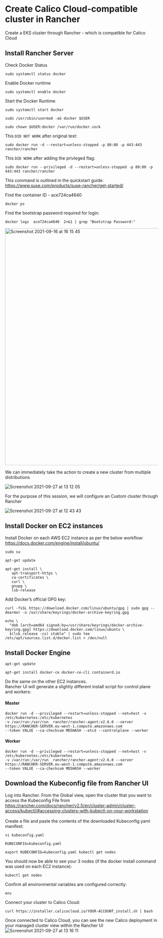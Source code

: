 # Create Calico Cloud-compatible cluster in Rancher
Create a EKS cluster through Rancher - which is compatible for Calico Cloud

## Install Rancher Server
Check Docker Status
```
sudo systemctl status docker
```

Enable Docker runtime
```
sudo systemctl enable docker
```

Start the Docker Runtime
```
sudo systemctl start docker
```

```
sudo /usr/sbin/usermod -aG docker $USER
```

```
sudo chown $USER:docker /var/run/docker.sock
```

This ```DID NOT WORK``` after original test:
```
sudo docker run -d --restart=unless-stopped -p 80:80 -p 443:443 rancher/rancher
```

This ```DID WORK``` after adding the privleged flag:
```
sudo docker run --privileged -d --restart=unless-stopped -p 80:80 -p 443:443 rancher/rancher
```
This command is outlined in the quickstart guide: <br/>
https://www.suse.com/products/suse-rancher/get-started/

Find the container ID - ace724ca4640
```
docker ps
```

Find the bootstrap password required for login:
```
docker logs  ace724ca4640  2>&1 | grep "Bootstrap Password:"
```

<img width="779" alt="Screenshot 2021-09-16 at 16 15 45" src="https://user-images.githubusercontent.com/82048393/133640590-58bf23e6-b459-4bbd-93de-b79cb2ff3333.png">

We can immediately take the action to create a new cluster from multiple distributions

![Screenshot 2021-09-27 at 13 12 05](https://user-images.githubusercontent.com/82048393/134905911-84376512-2885-4072-a2fb-630942294325.png)


For the purpose of this session, we will configure an Custom cluster through Rancher

![Screenshot 2021-09-27 at 12 43 43](https://user-images.githubusercontent.com/82048393/134901725-3c6560b1-b9d6-46ca-8950-241f61fa7cfd.png)

## Install Docker on EC2 instances

Install Docker on each AWS EC2 instance as per the below workflow: <br/>
https://docs.docker.com/engine/install/ubuntu/

```
sudo su
```

```
apt-get update
```
```
apt-get install \
   apt-transport-https \
   ca-certificates \
   curl \
   gnupg \
   lsb-release
```

Add Docker’s official GPG key:
```
curl -fsSL https://download.docker.com/linux/ubuntu/gpg | sudo gpg --dearmor -o /usr/share/keyrings/docker-archive-keyring.gpg
```

```
echo \
  "deb [arch=amd64 signed-by=/usr/share/keyrings/docker-archive-keyring.gpg] https://download.docker.com/linux/ubuntu \
  $(lsb_release -cs) stable" | sudo tee /etc/apt/sources.list.d/docker.list > /dev/null
```

## Install Docker Engine

```
apt-get update
```
```
apt-get install docker-ce docker-ce-cli containerd.io
```

Do the same on the other EC2 instances. <br/>
Rancher UI will generate a slightly different install script for control plane and workers:

#### Master
```
docker run -d --privileged --restart=unless-stopped --net=host -v /etc/kubernetes:/etc/kubernetes 
-v /var/run:/var/run  rancher/rancher-agent:v2.6.0 --server https://RANCHER-SERVER.eu-west-1.compute.amazonaws.com 
--token VALUE --ca-checksum MD5HASH --etcd --controlplane --worker
```

#### Worker
```
docker run -d --privileged --restart=unless-stopped --net=host -v /etc/kubernetes:/etc/kubernetes 
-v /var/run:/var/run  rancher/rancher-agent:v2.6.0 --server https://RANCHER-SERVER.eu-west-1.compute.amazonaws.com 
--token VALUE --ca-checksum MD5HASH --worker
```

## Download the Kubeconfig file from Rancher UI
Log into Rancher. From the Global view, open the cluster that you want to access the Kubeconfig File from <br/>
https://rancher.com/docs/rancher/v2.5/en/cluster-admin/cluster-access/kubectl/#accessing-clusters-with-kubectl-on-your-workstation <br/>
<br/>
Create a file and paste the contents of the downloaded Kubeconfig.yaml manifest:
```
vi kubeconfig.yaml
```

```
KUBECONFIG=kubeconfig.yaml
```

```
export KUBECONFIG=kubeconfig.yaml kubectl get nodes
```

You should now be able to see your 3 nodes (if the docker install command was used on each EC2 instance):
```
kubectl get nodes
```

Confirm all environmental variables are configured correctly:
```
env
```

Connect your cluster to Calico Cloud:
```
curl https://installer.calicocloud.io/YOUR-ACCOUNT_install.sh | bash
```

Once connected to Calico Cloud, you can see the new Calico deployment in your managed cluster view within the Rancher UI
![Screenshot 2021-09-27 at 13 16 11](https://user-images.githubusercontent.com/82048393/134906279-072f9da1-e21f-4c49-874f-21b9b90c7b0d.png)

